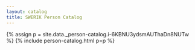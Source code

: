```yaml
---
layout: catalog
title: SWERIK Person Catalog
---
```

{% assign p = site.data._person-catalog.i-6KBNU3ydsmAUThaDn8NUTw %}
{% include person-catalog.html p=p %}

